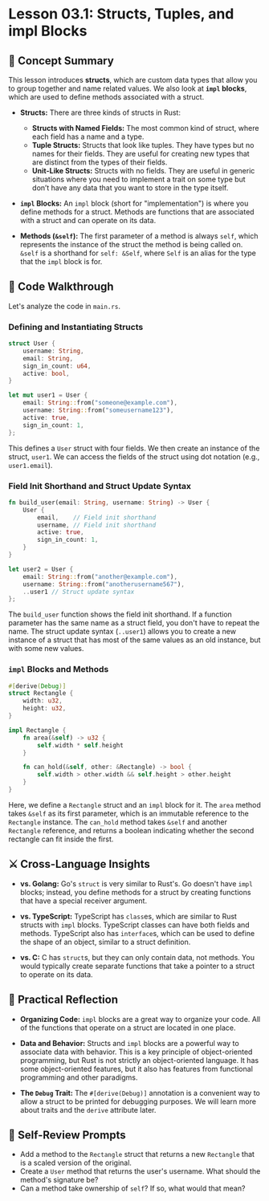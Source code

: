 # Lesson 03.1: Structs, Tuples, and impl Blocks

## 🧠 Concept Summary

This lesson introduces **structs**, which are custom data types that allow you to group together and name related values. We also look at **`impl` blocks**, which are used to define methods associated with a struct.

- **Structs:** There are three kinds of structs in Rust:
    - **Structs with Named Fields:** The most common kind of struct, where each field has a name and a type.
    - **Tuple Structs:** Structs that look like tuples. They have types but no names for their fields. They are useful for creating new types that are distinct from the types of their fields.
    - **Unit-Like Structs:** Structs with no fields. They are useful in generic situations where you need to implement a trait on some type but don’t have any data that you want to store in the type itself.

- **`impl` Blocks:** An `impl` block (short for "implementation") is where you define methods for a struct. Methods are functions that are associated with a struct and can operate on its data.

- **Methods (`&self`):** The first parameter of a method is always `self`, which represents the instance of the struct the method is being called on. `&self` is a shorthand for `self: &Self`, where `Self` is an alias for the type that the `impl` block is for.

## 🧩 Code Walkthrough

Let's analyze the code in `main.rs`.

### Defining and Instantiating Structs

```rust
struct User {
    username: String,
    email: String,
    sign_in_count: u64,
    active: bool,
}

let mut user1 = User {
    email: String::from("someone@example.com"),
    username: String::from("someusername123"),
    active: true,
    sign_in_count: 1,
};
```

This defines a `User` struct with four fields. We then create an instance of the struct, `user1`. We can access the fields of the struct using dot notation (e.g., `user1.email`).

### Field Init Shorthand and Struct Update Syntax

```rust
fn build_user(email: String, username: String) -> User {
    User {
        email,    // Field init shorthand
        username, // Field init shorthand
        active: true,
        sign_in_count: 1,
    }
}

let user2 = User {
    email: String::from("another@example.com"),
    username: String::from("anotherusername567"),
    ..user1 // Struct update syntax
};
```

The `build_user` function shows the field init shorthand. If a function parameter has the same name as a struct field, you don't have to repeat the name. The struct update syntax (`..user1`) allows you to create a new instance of a struct that has most of the same values as an old instance, but with some new values.

### `impl` Blocks and Methods

```rust
#[derive(Debug)]
struct Rectangle {
    width: u32,
    height: u32,
}

impl Rectangle {
    fn area(&self) -> u32 {
        self.width * self.height
    }

    fn can_hold(&self, other: &Rectangle) -> bool {
        self.width > other.width && self.height > other.height
    }
}
```

Here, we define a `Rectangle` struct and an `impl` block for it. The `area` method takes `&self` as its first parameter, which is an immutable reference to the `Rectangle` instance. The `can_hold` method takes `&self` and another `Rectangle` reference, and returns a boolean indicating whether the second rectangle can fit inside the first.

## ⚔️ Cross-Language Insights

- **vs. Golang:** Go's `struct` is very similar to Rust's. Go doesn't have `impl` blocks; instead, you define methods for a struct by creating functions that have a special receiver argument.

- **vs. TypeScript:** TypeScript has `class`es, which are similar to Rust structs with `impl` blocks. TypeScript classes can have both fields and methods. TypeScript also has `interface`s, which can be used to define the shape of an object, similar to a struct definition.

- **vs. C:** C has `struct`s, but they can only contain data, not methods. You would typically create separate functions that take a pointer to a struct to operate on its data.

## 🚀 Practical Reflection

- **Organizing Code:** `impl` blocks are a great way to organize your code. All of the functions that operate on a struct are located in one place.

- **Data and Behavior:** Structs and `impl` blocks are a powerful way to associate data with behavior. This is a key principle of object-oriented programming, but Rust is not strictly an object-oriented language. It has some object-oriented features, but it also has features from functional programming and other paradigms.

- **The `Debug` Trait:** The `#[derive(Debug)]` annotation is a convenient way to allow a struct to be printed for debugging purposes. We will learn more about traits and the `derive` attribute later.

## 🧩 Self-Review Prompts

- Add a method to the `Rectangle` struct that returns a new `Rectangle` that is a scaled version of the original.
- Create a `User` method that returns the user's username. What should the method's signature be?
- Can a method take ownership of `self`? If so, what would that mean?
